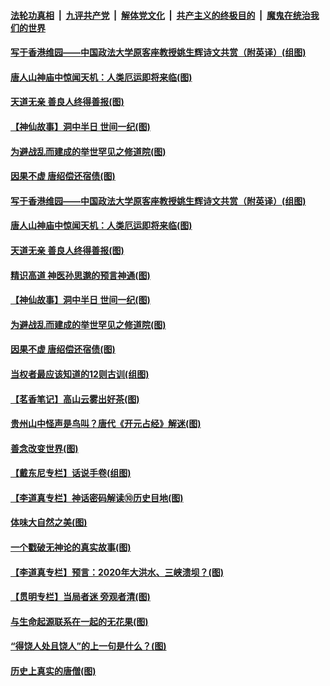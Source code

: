 ####  [法轮功真相](../../../../basic/blob/master/README.md?t=07080031) &nbsp;|&nbsp; [九评共产党](../../../../9ping.md/blob/master/README.md?t=07080031) &nbsp;|&nbsp; [解体党文化](../../../../jtdwh.md/blob/master/README.md?t=07080031)  &nbsp;|&nbsp; [共产主义的终极目的](../../../../gczydzjmd.md/blob/master/README.md?t=07080031) &nbsp;|&nbsp; [魔鬼在统治我们的世界](../../../../mgztzwmdsj.md/blob/master/README.md?t=07080031) 

#### [写于香港维园——中国政法大学原客座教授姚生辉诗文共赏（附英译）(组图)](../pages/p7/938935.md?t=07080031) 

#### [唐人山神庙中惊闻天机：人类厄运即将来临(图)](../pages/p7/938830.md?t=07080031) 

#### [天道无亲 善良人终得善报(图)](../pages/p7/938657.md?t=07080031) 

#### [【神仙故事】洞中半日 世间一纪(图)](../pages/p7/938663.md?t=07080031) 

#### [为避战乱而建成的举世罕见之修道院(图)](../pages/p7/938715.md?t=07080031) 

#### [因果不虚 唐绍偿还宿债(图)](../pages/p7/938656.md?t=07080031) 

#### [写于香港维园——中国政法大学原客座教授姚生辉诗文共赏（附英译）(组图)](../pages/p7/938935.md?t=07080031) 

#### [唐人山神庙中惊闻天机：人类厄运即将来临(图)](../pages/p7/938830.md?t=07080031) 

#### [天道无亲 善良人终得善报(图)](../pages/p7/938657.md?t=07080031) 

#### [精识高道 神医孙思邈的预言神通(图)](../pages/p7/938855.md?t=07080031) 

#### [【神仙故事】洞中半日 世间一纪(图)](../pages/p7/938663.md?t=07080031) 

#### [为避战乱而建成的举世罕见之修道院(图)](../pages/p7/938715.md?t=07080031) 

#### [因果不虚 唐绍偿还宿债(图)](../pages/p7/938656.md?t=07080031) 

#### [当权者最应该知道的12则古训(组图)](../pages/p7/938581.md?t=07080031) 

#### [【茗香笔记】高山云雾出好茶(图)](../pages/p7/938345.md?t=07080031) 

#### [贵州山中怪声是鸟叫？唐代《开元占经》解迷(图)](../pages/p7/938669.md?t=07080031) 

#### [善念改变世界(图)](../pages/p7/938282.md?t=07080031) 

#### [【戴东尼专栏】话说手卷(组图)](../pages/p7/936297.md?t=07080031) 

#### [【李道真专栏】神话密码解读⑩历史目地(图)](../pages/p7/938337.md?t=07080031) 

#### [体味大自然之美(图)](../pages/p7/938567.md?t=07080031) 

#### [一个戳破无神论的真实故事(图)](../pages/p7/938421.md?t=07080031) 

#### [【李道真专栏】预言：2020年大洪水、三峡溃坝？(图)](../pages/p7/938448.md?t=07080031) 

#### [【贯明专栏】当局者迷 旁观者清(图)](../pages/p7/938303.md?t=07080031) 

#### [与生命起源联系在一起的无花果(图)](../pages/p7/938342.md?t=07080031) 

#### [“得饶人处且饶人”的上一句是什么？(图)](../pages/p7/938333.md?t=07080031) 

#### [历史上真实的唐僧(图)](../pages/p7/938101.md?t=07080031) 

